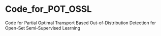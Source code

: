 # Code_for_POT_OSSL
Code for Partial Optimal Transport Based Out-of-Distribution Detection  for Open-Set Semi-Supervised Learning
